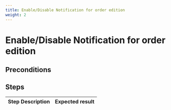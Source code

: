 ```yaml
---
title: Enable/Disable Notification for order edition
weight: 2
---
```


# Enable/Disable Notification for order edition

## Preconditions


## Steps
| Step Description | Expected result |
| ----- | ----- |
